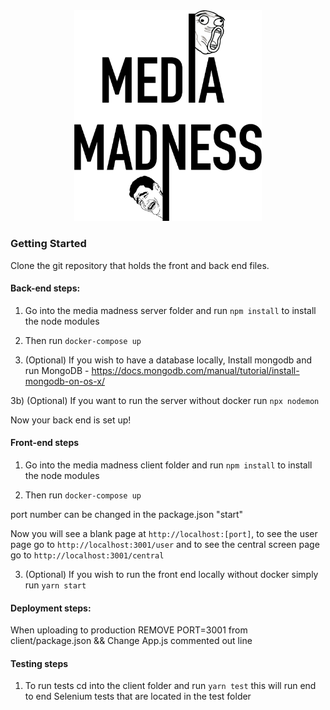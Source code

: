 <div align="center"><img width="300px" src="./client/src/img/MM-logo.png"/></div>

### Getting Started

Clone the git repository that holds the front and back end files.

#### Back-end steps:

1) Go into the media madness server folder and run `npm install` to install the node modules

2) Then run `docker-compose up`

3) (Optional) If you wish to have a database locally, Install mongodb and run MongoDB - https://docs.mongodb.com/manual/tutorial/install-mongodb-on-os-x/

3b) (Optional) If you want to run the server without docker run `npx nodemon`

Now your back end is set up! 

#### Front-end steps

1) Go into the media madness client folder and run `npm install` to install the node modules

2) Then run `docker-compose up`

port number can be changed in the package.json "start"

Now you will see a blank page at `http://localhost:[port]`, to see the user page go to `http://localhost:3001/user` and to see the central screen page go to `http://localhost:3001/central`

3) (Optional) If you wish to run the front end locally without docker simply run `yarn start`

#### Deployment steps: 

When uploading to production REMOVE PORT=3001 from client/package.json
&&
Change App.js commented out line


#### Testing steps
1. To run tests cd into the client folder and run `yarn test` this will run end to end Selenium tests that are located in the test folder
